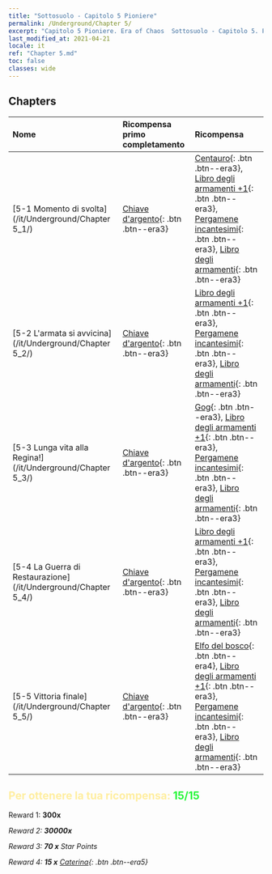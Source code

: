 ```yaml
---
title: "Sottosuolo - Capitolo 5 Pioniere"
permalink: /Underground/Chapter 5/
excerpt: "Capitolo 5 Pioniere. Era of Chaos  Sottosuolo - Capitolo 5. Pioniere"
last_modified_at: 2021-04-21
locale: it
ref: "Chapter 5.md"
toc: false
classes: wide
---
```


## Chapters

  | Nome |  Ricompensa primo completamento | Ricompensa |
  |:------------|:------------|:------------| 
  | [5-1 Momento di svolta](/it/Underground/Chapter 5_1/) | [Chiave d'argento](/it/Items/con_693/){: .btn .btn--era3} | [Centauro](/it/Items/unt_199/){: .btn .btn--era3}, [Libro degli armamenti +1](/it/Items/mat_25/){: .btn .btn--era3}, [Pergamene incantesimi](/it/Items/con_694/){: .btn .btn--era3}, [Libro degli armamenti](/it/Items/mat_18/){: .btn .btn--era3} |
  | [5-2 L'armata si avvicina](/it/Underground/Chapter 5_2/) | [Chiave d'argento](/it/Items/con_693/){: .btn .btn--era3} | [Libro degli armamenti +1](/it/Items/mat_25/){: .btn .btn--era3}, [Pergamene incantesimi](/it/Items/con_694/){: .btn .btn--era3}, [Libro degli armamenti](/it/Items/mat_18/){: .btn .btn--era3} |
  | [5-3 Lunga vita alla Regina!](/it/Underground/Chapter 5_3/) | [Chiave d'argento](/it/Items/con_693/){: .btn .btn--era3} | [Gog](/it/Items/unt_227/){: .btn .btn--era3}, [Libro degli armamenti +1](/it/Items/mat_25/){: .btn .btn--era3}, [Pergamene incantesimi](/it/Items/con_694/){: .btn .btn--era3}, [Libro degli armamenti](/it/Items/mat_18/){: .btn .btn--era3} |
  | [5-4 La Guerra di Restaurazione](/it/Underground/Chapter 5_4/) | [Chiave d'argento](/it/Items/con_693/){: .btn .btn--era3} | [Libro degli armamenti +1](/it/Items/mat_25/){: .btn .btn--era3}, [Pergamene incantesimi](/it/Items/con_694/){: .btn .btn--era3}, [Libro degli armamenti](/it/Items/mat_18/){: .btn .btn--era3} |
  | [5-5 Vittoria finale](/it/Underground/Chapter 5_5/) | [Chiave d'argento](/it/Items/con_693/){: .btn .btn--era3} | [Elfo del bosco](/it/Items/unt_201/){: .btn .btn--era4}, [Libro degli armamenti +1](/it/Items/mat_25/){: .btn .btn--era3}, [Pergamene incantesimi](/it/Items/con_694/){: .btn .btn--era3}, [Libro degli armamenti](/it/Items/mat_18/){: .btn .btn--era3} |


## <span style="color: #ffeea0">Per ottenere la tua ricompensa: </span><span style="color: #27f73a">15/15</span>

 Reward 1:  **300x** <i class="fas fa-gem"/>

 Reward 2:  **30000x** <i class="fas fa-coins"/>

 Reward 3: **70 x** Star Points

 Reward 4: **15 x** [Caterina](/it/Items/her_361/){: .btn .btn--era5}


